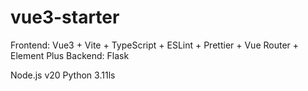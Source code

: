 # vue3-starter

Frontend: Vue3 + Vite + TypeScript + ESLint + Prettier + Vue Router + Element Plus
Backend: Flask

Node.js v20
Python 3.11ls
